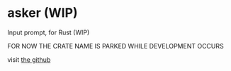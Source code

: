 # asker (WIP)	
Input prompt, for Rust (WIP)

FOR NOW THE CRATE NAME IS PARKED WHILE DEVELOPMENT OCCURS

visit [the github](https://github.com/Octalbyte/asker)